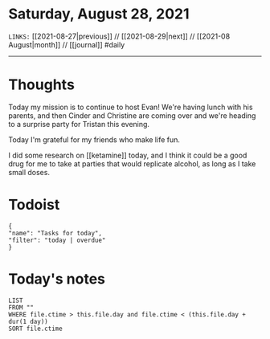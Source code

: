 # Saturday, August 28, 2021
`LINKS:` [[2021-08-27|previous]] // [[2021-08-29|next]] // [[2021-08 August|month]] // [[journal]] 
#daily

---
# Thoughts
Today my mission is to continue to host Evan! We're having lunch with his parents, and then Cinder and Christine are coming over and we're heading to a surprise party for Tristan this evening. 

Today I'm grateful for my friends who make life fun.

I did some research on [[ketamine]] today, and I think it could be a good drug for me to take at parties that would replicate alcohol, as long as I take small doses. 

# Todoist
```todoist
{
"name": "Tasks for today",
"filter": "today | overdue"
}
```

# Today's notes
```dataview
LIST 
FROM ""
WHERE file.ctime > this.file.day and file.ctime < (this.file.day + dur(1 day))
SORT file.ctime
```
